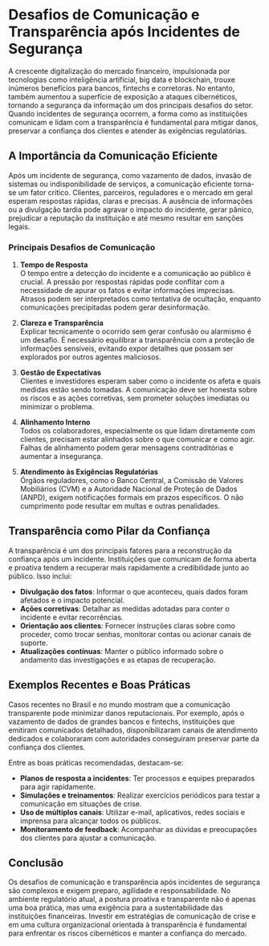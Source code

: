 # Desafios de Comunicação e Transparência após Incidentes de Segurança

A crescente digitalização do mercado financeiro, impulsionada por tecnologias como inteligência artificial, big data e blockchain, trouxe inúmeros benefícios para bancos, fintechs e corretoras. No entanto, também aumentou a superfície de exposição a ataques cibernéticos, tornando a segurança da informação um dos principais desafios do setor. Quando incidentes de segurança ocorrem, a forma como as instituições comunicam e lidam com a transparência é fundamental para mitigar danos, preservar a confiança dos clientes e atender às exigências regulatórias.

## A Importância da Comunicação Eficiente

Após um incidente de segurança, como vazamento de dados, invasão de sistemas ou indisponibilidade de serviços, a comunicação eficiente torna-se um fator crítico. Clientes, parceiros, reguladores e o mercado em geral esperam respostas rápidas, claras e precisas. A ausência de informações ou a divulgação tardia pode agravar o impacto do incidente, gerar pânico, prejudicar a reputação da instituição e até mesmo resultar em sanções legais.

### Principais Desafios de Comunicação

1. **Tempo de Resposta**  
   O tempo entre a detecção do incidente e a comunicação ao público é crucial. A pressão por respostas rápidas pode conflitar com a necessidade de apurar os fatos e evitar informações imprecisas. Atrasos podem ser interpretados como tentativa de ocultação, enquanto comunicações precipitadas podem gerar desinformação.

2. **Clareza e Transparência**  
   Explicar tecnicamente o ocorrido sem gerar confusão ou alarmismo é um desafio. É necessário equilibrar a transparência com a proteção de informações sensíveis, evitando expor detalhes que possam ser explorados por outros agentes maliciosos.

3. **Gestão de Expectativas**  
   Clientes e investidores esperam saber como o incidente os afeta e quais medidas estão sendo tomadas. A comunicação deve ser honesta sobre os riscos e as ações corretivas, sem prometer soluções imediatas ou minimizar o problema.

4. **Alinhamento Interno**  
   Todos os colaboradores, especialmente os que lidam diretamente com clientes, precisam estar alinhados sobre o que comunicar e como agir. Falhas de alinhamento podem gerar mensagens contraditórias e aumentar a insegurança.

5. **Atendimento às Exigências Regulatórias**  
   Órgãos reguladores, como o Banco Central, a Comissão de Valores Mobiliários (CVM) e a Autoridade Nacional de Proteção de Dados (ANPD), exigem notificações formais em prazos específicos. O não cumprimento pode resultar em multas e outras penalidades.

## Transparência como Pilar da Confiança

A transparência é um dos principais fatores para a reconstrução da confiança após um incidente. Instituições que comunicam de forma aberta e proativa tendem a recuperar mais rapidamente a credibilidade junto ao público. Isso inclui:

- **Divulgação dos fatos**: Informar o que aconteceu, quais dados foram afetados e o impacto potencial.
- **Ações corretivas**: Detalhar as medidas adotadas para conter o incidente e evitar recorrências.
- **Orientação aos clientes**: Fornecer instruções claras sobre como proceder, como trocar senhas, monitorar contas ou acionar canais de suporte.
- **Atualizações contínuas**: Manter o público informado sobre o andamento das investigações e as etapas de recuperação.

## Exemplos Recentes e Boas Práticas

Casos recentes no Brasil e no mundo mostram que a comunicação transparente pode minimizar danos reputacionais. Por exemplo, após o vazamento de dados de grandes bancos e fintechs, instituições que emitiram comunicados detalhados, disponibilizaram canais de atendimento dedicados e colaboraram com autoridades conseguiram preservar parte da confiança dos clientes.

Entre as boas práticas recomendadas, destacam-se:

- **Planos de resposta a incidentes**: Ter processos e equipes preparados para agir rapidamente.
- **Simulações e treinamentos**: Realizar exercícios periódicos para testar a comunicação em situações de crise.
- **Uso de múltiplos canais**: Utilizar e-mail, aplicativos, redes sociais e imprensa para alcançar todos os públicos.
- **Monitoramento de feedback**: Acompanhar as dúvidas e preocupações dos clientes para ajustar a comunicação.

## Conclusão

Os desafios de comunicação e transparência após incidentes de segurança são complexos e exigem preparo, agilidade e responsabilidade. No ambiente regulatório atual, a postura proativa e transparente não é apenas uma boa prática, mas uma exigência para a sustentabilidade das instituições financeiras. Investir em estratégias de comunicação de crise e em uma cultura organizacional orientada à transparência é fundamental para enfrentar os riscos cibernéticos e manter a confiança do mercado.